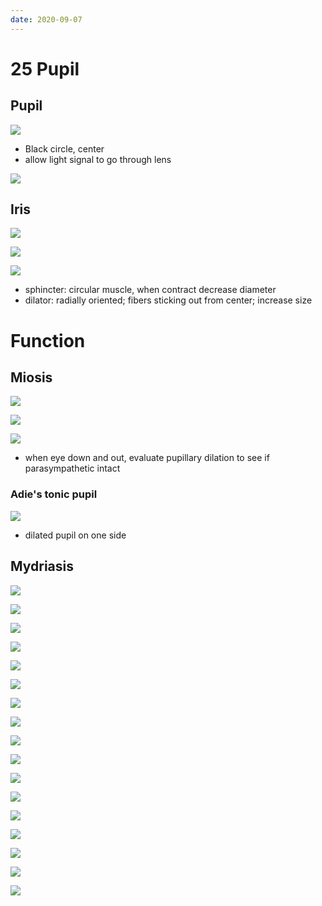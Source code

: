 ```yaml
---
date: 2020-09-07
---
```


# 25 Pupil

## Pupil

<!-- pupil is, function.. -->

![](https://photos.thisispiggy.com/file/wikiFiles/jnf10dG.jpg)

- Black circle, center
- allow light signal to go through lens

<!-- pupil miosis vs mydriasis definition.. -->

![](https://photos.thisispiggy.com/file/wikiFiles/ZXTtkiW.jpg)

## Iris

<!-- iris is, type of muscles, function, 2 muscles.. -->

![](https://photos.thisispiggy.com/file/wikiFiles/wIX7je2.jpg)

![](https://i.imgur.com/HjYzv0x.jpg)

<!-- iris muscles function and how.. -->

![](https://photos.thisispiggy.com/file/wikiFiles/UbLGjAS.jpg)

- sphincter: circular muscle, when contract decrease diameter
- dilator:  radially oriented; fibers sticking out from center; increase size

# Function

## Miosis

<!-- meiosis which autonomic control, pathway, muscle, NT.. -->

![](https://photos.thisispiggy.com/file/wikiFiles/ap40AYz.jpg)

![](https://photos.thisispiggy.com/file/wikiFiles/04tE9mO.jpg)

<!-- CN 3 palsy ischemia vs compression symptoms.. -->

![](https://photos.thisispiggy.com/file/wikiFiles/dif22d7.jpg)

- when eye down and out, evaluate pupillary dilation to see if parasympathetic intact

### Adie's tonic pupil

<!-- Adie's tonic pupil is, cause.. -->

![](https://photos.thisispiggy.com/file/wikiFiles/fSiKpX1.jpg)

- dilated pupil on one side

## Mydriasis

<!-- mydriasis autonomic control, muscle, NT, receptor.. -->

![](https://photos.thisispiggy.com/file/wikiFiles/cihzqqk.jpg)

<!-- mydriasis pathway.. -->

![](https://photos.thisispiggy.com/file/wikiFiles/OSJdER3.jpg)

![](https://photos.thisispiggy.com/file/wikiFiles/1VClDFU.jpg)

<!-- horner syndrome cause, symptoms.. -->

![](https://photos.thisispiggy.com/file/wikiFiles/EVe8iCy.jpg)

![](https://photos.thisispiggy.com/file/wikiFiles/hzUgZk4.jpg)

<!-- horner syndrome diagnosis, MOA, result.. -->

![](https://photos.thisispiggy.com/file/wikiFiles/QRqTdiw.jpg)

<!-- ignore -->

![](https://photos.thisispiggy.com/file/wikiFiles/nAsmH8i.jpg)

![](https://photos.thisispiggy.com/file/wikiFiles/1DmA20E.jpg)

![](https://photos.thisispiggy.com/file/wikiFiles/YsRUahK.jpg)

![](https://photos.thisispiggy.com/file/wikiFiles/deC7XqL.jpg)

![](https://photos.thisispiggy.com/file/wikiFiles/klnLAs7.jpg)

![](https://photos.thisispiggy.com/file/wikiFiles/jShHCwC.jpg)

![](https://photos.thisispiggy.com/file/wikiFiles/QNAhZhh.jpg)

![](https://photos.thisispiggy.com/file/wikiFiles/BvhZEJ0.jpg)

![](https://photos.thisispiggy.com/file/wikiFiles/wq3FWwy.jpg)

![](https://photos.thisispiggy.com/file/wikiFiles/ngbLDYm.jpg)

![](https://photos.thisispiggy.com/file/wikiFiles/soVoDCy.jpg)
